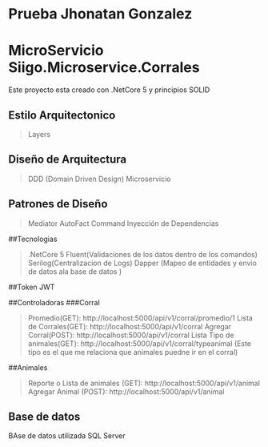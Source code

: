 # Prueba Jhonatan Gonzalez

# MicroServicio Siigo.Microservice.Corrales

Este proyecto esta creado con .NetCore 5  y principios SOLID

## Estilo Arquitectonico 

> Layers

## Diseño de Arquitectura 

> DDD (Domain Driven Design) 
> Microservicio


## Patrones de Diseño 

> Mediator
> AutoFact
> Command
> Inyección de Dependencias 

##Tecnologias
> .NetCore 5
> Fluent(Validaciones de los datos dentro de los comandos)
> Serilog(Centralizacion de Logs)
> Dapper (Mapeo de entidades y envio de datos ala base de datos )

##Token
JWT

##Controladoras
###Corral

> Promedio(GET): http://localhost:5000/api/v1/corral/promedio/1
> Lista de Corrales(GET): http://localhost:5000/api/v1/corral
> Agregar Corral(POST): http://localhost:5000/api/v1/corral
> Lista Tipo de animales(GET): http://localhost:5000/api/v1/corral/typeanimal (Este tipo es el que me relaciona  que animales puedne ir en el corral) 

##Animales
> Reporte o Lista de animales (GET): http://localhost:5000/api/v1/animal
> Agregar Animal (POST): http://localhost:5000/api/v1/animal


## Base de datos

BAse de datos utilizada SQL Server



